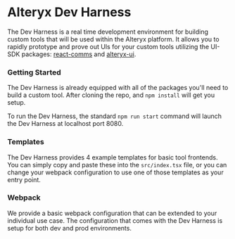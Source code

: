# Alteryx Dev Harness

The Dev Harness is a real time development environment for building custom tools that will be used within the Alteryx platform. It allows you to rapidly prototype and prove out UIs for your custom tools utilizing the UI-SDK packages: [react-comms](https://alteryx.github.io/react-comms/) and [alteryx-ui](https://alteryx.github.io/alteryx-ui/).

### Getting Started

The Dev Harness is already equipped with all of the packages you'll need to build a custom tool. After cloning the repo, and `npm install` will get you setup.

To run the Dev Harness, the standard `npm run start` command will launch the Dev Harness at localhost port 8080.


### Templates

The Dev Harness provides 4 example templates for basic tool frontends. You can simply copy and paste these into the `src/index.tsx` file, or you can change your webpack configuration to use one of those templates as your entry point.


### Webpack

We provide a basic webpack configuration that can be extended to your individual use case. The configuration that comes with the Dev Harness is setup for both dev and prod environments.
